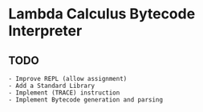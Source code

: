 # Lambda Calculus Bytecode Interpreter

## TODO
    - Improve REPL (allow assignment)
    - Add a Standard Library
    - Implement (TRACE) instruction
    - Implement Bytecode generation and parsing

